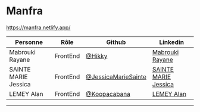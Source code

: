 # Manfra

https://manfra.netlify.app/

| Personne            | Rôle                      | Github                                   | Linkedin                                                                               |
| ------------------- | ------------------------- | ---------------------------------------- | -------------------------------------------------------------------------------------- |
| Mabrouki Rayane        | FrontEnd | [@Hikky](https://github.com/Hikyy) | [Mabrouki Rayane](https://linkedin.com/in/rayane-mabrouki/)                       |
| SAINTE MARIE Jessica   | FrontEnd | [@JessicaMarieSainte](https://github.com/JessicaMarieSainte)   | [SAINTE MARIE Jessica](https://www.linkedin.com/in/jessica-marie-sainte/)          |
| LEMEY Alan | FrontEnd  | [@Koopacabana](https://github.com/Koopacabana) | [LEMEY Alan](https://www.linkedin.com/in/alan-lemey-b3449695/) |

---
